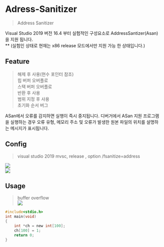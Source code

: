 # Adress-Sanitizer
 > Address Sanitizer

Visual Studio 2019 버전 16.4 부터 실험적인 구성요소로 AddressSantizer(Asan) 을 지원 됩니다.<br>
** (실험인 상태로 현재는 x86 release 모드에서만 지원 가능 한 상태입니다.)

## Feature
> 해제 후 사용(현수 포인터 참조) <br> 
> 힙 버퍼 오버플로 <br>
> 스택 버퍼 오버플로 <br>
> 반환 후 사용 <br>
> 범위 지정 후 사용 <br>
> 초기화 순서 버그 <br>

ASan에서 오류를 감지하면 실행이 즉시 중지됩니다. 디버거에서 ASan 지원 프로그램을 실행하는 경우 오류 유형, 메모리 주소 및 오류가 발생한 원본 파일의 위치를 설명하는 메시지가 표시됩니다.

## Config
 > visual studio 2019 mvsc, release , option /fsanitize=address <br>
<p><p>

<img src="https://github.com/cepiloth/Adress-Sanitizer/blob/master/img/vs_address.png"><br>
<img src="https://github.com/cepiloth/Adress-Sanitizer/blob/master/img/vs_config.png"><br>

## Usage
> buffer overflow <br>
<img src="https://github.com/cepiloth/Adress-Sanitizer/blob/master/img/buffer_overflow.png"><br>
```c
#include<stdio.h>
int main(void)
{
    int *ch = new int[100];
    ch[100] = 1;
    return 0;
}
```
